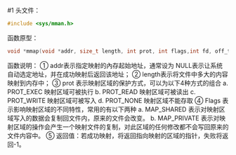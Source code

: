 #1 
头文件：
```c
#include <sys/mman.h>
```
函数原型：
```c
void *mmap(void *addr, size_t length, int prot, int flags,int fd, off_t offset);
```
函数说明：
① addr表示指定映射的內存起始地址，通常设为 NULL表示让系统自动选定地址，并在成功映射后返回该地址；
② length表示将文件中多大的内容映射到内存中；
③ prot 表示映射区域的保护方式，可以为以下4种方式的组合
a. PROT_EXEC 映射区域可被执行
b. PROT_READ 映射区域可被读出
c. PROT_WRITE 映射区域可被写入
d. PROT_NONE 映射区域不能存取
④ Flags 表示影响映射区域的不同特性，常用的有以下两种
a. MAP_SHARED 表示对映射区域写入的数据会复制回文件内，原来的文件会改变。
b. MAP_PRIVATE 表示对映射区域的操作会产生一个映射文件的复制，对此区域的任何修改都不会写回原来的文件内容中。
⑤ 返回值：若成功映射，将返回指向映射的区域的指针，失败将返回-1。